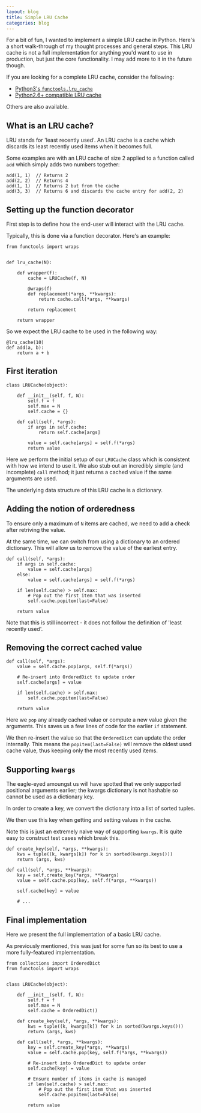 ```yaml
---
layout: blog
title: Simple LRU Cache
categories: blog
---
```


For a bit of fun, I wanted to implement a simple LRU cache in Python. Here's a short walk-through of my thought processes and general steps.
This LRU cache is not a full implementation for anything you'd want to use in production, but just the core functionality.
I may add more to it in the future though.

If you are looking for a complete LRU cache, consider the following:

* [Python3's `functools.lru_cache`](https://docs.python.org/3/library/functools.html#functools.lru_cache)
* [Python2.6+ compatible LRU cache](https://github.com/jlhutch/pylru)

Others are also available.

## What is an LRU cache?

LRU stands for 'least recently used'. An LRU cache is a cache which discards its least recently used items when it becomes full.

Some examples are with an LRU cache of size 2 applied to a function called `add` which simply adds two numbers together:

<pre><code class="language-python">add(1, 1)  // Returns 2
add(2, 2)  // Returns 4
add(1, 1)  // Returns 2 but from the cache
add(3, 3)  // Returns 6 and discards the cache entry for add(2, 2)
</code></pre>

## Setting up the function decorator

First step is to define how the end-user will interact with the LRU cache.

Typically, this is done via a function decorator. Here's an example:

<pre><code class="language-python">from functools import wraps


def lru_cache(N):

    def wrapper(f):
        cache = LRUCache(f, N)

        @wraps(f)
        def replacement(*args, **kwargs):
            return cache.call(*args, **kwargs)

        return replacement

    return wrapper
</code></pre>

So we expect the LRU cache to be used in the following way:

<pre><code class="language-python">@lru_cache(10)
def add(a, b):
    return a + b
</code></pre>

## First iteration

<pre><code class="language-python">class LRUCache(object):

    def __init__(self, f, N):
        self.f = f
        self.max = N
        self.cache = {}

    def call(self, *args):
        if args in self.cache:
            return self.cache[args]

        value = self.cache[args] = self.f(*args)
        return value
</code></pre>

Here we perform the initial setup of our `LRUCache` class which is consistent with how we intend to use it.
We also stub out an incredibly simple (and incomplete) `call` method; it just returns a cached value if the same arguments are used.

The underlying data structure of this LRU cache is a dictionary.

## Adding the notion of orderedness

To ensure only a maximum of `N` items are cached, we need to add a check after retriving the value.

At the same time, we can switch from using a dictionary to an ordered dictionary. This will allow us to remove the value of the earliest entry.

<pre><code class="language-python">def call(self, *args):
    if args in self.cache:
        value = self.cache[args]
    else:
        value = self.cache[args] = self.f(*args)

    if len(self.cache) > self.max:
        # Pop out the first item that was inserted
        self.cache.popitem(last=False)

    return value
</code></pre>

Note that this is still incorrect - it does not follow the definition of 'least recently used'.

## Removing the correct cached value

<pre><code class="language-python">def call(self, *args):
    value = self.cache.pop(args, self.f(*args))

    # Re-insert into OrderedDict to update order
    self.cache[args] = value

    if len(self.cache) > self.max:
        self.cache.popitem(last=False)

    return value
</code></pre>

Here we `pop` any already cached value or compute a new value given the arguments. This saves us a few lines of code for the earlier `if` statement.

We then re-insert the value so that the `OrderedDict` can update the order internally. This means the `popitem(last=False)` will remove the oldest used cache value, thus keeping only the most recently used items.

## Supporting `kwargs`

The eagle-eyed amoungst us will have spotted that we only supported positional arguments earlier; the kwargs dictionary is not hashable so cannot be used as a dictionary key.

In order to create a key, we convert the dictionary into a list of sorted tuples.

We then use this key when getting and setting values in the cache.

Note this is just an extremely naive way of supporting `kwargs`. It is quite easy to construct test cases which break this.

<pre><code class="language-python">def create_key(self, *args, **kwargs):
    kws = tuple((k, kwargs[k]) for k in sorted(kwargs.keys()))
    return (args, kws)

def call(self, *args, **kwargs):
    key = self.create_key(*args, **kwargs)
    value = self.cache.pop(key, self.f(*args, **kwargs))

    self.cache[key] = value

    # ...
</code></pre>

## Final implementation

Here we present the full implementation of a basic LRU cache.

As previously mentioned, this was just for some fun so its best to use a more fully-featured implementation.

<pre><code class="language-python">from collections import OrderedDict
from functools import wraps


class LRUCache(object):

    def __init__(self, f, N):
        self.f = f
        self.max = N
        self.cache = OrderedDict()

    def create_key(self, *args, **kwargs):
        kws = tuple((k, kwargs[k]) for k in sorted(kwargs.keys()))
        return (args, kws)

    def call(self, *args, **kwargs):
        key = self.create_key(*args, **kwargs)
        value = self.cache.pop(key, self.f(*args, **kwargs))

        # Re-insert into OrderedDict to update order
        self.cache[key] = value

        # Ensure number of items in cache is managed
        if len(self.cache) > self.max:
            # Pop out the first item that was inserted
            self.cache.popitem(last=False)

        return value
</code></pre>
